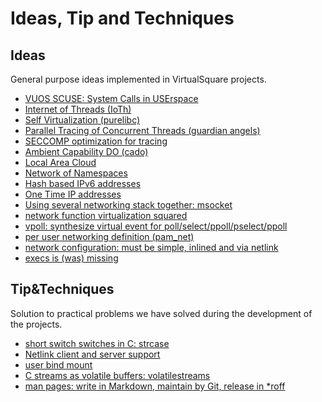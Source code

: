 Ideas, Tip and Techniques
=====

Ideas
-----
General purpose ideas implemented in VirtualSquare projects.

* [VUOS SCUSE: System Calls in USErspace](scuse.md)
* [Internet of Threads (IoTh)](ioth.md)
* [Self Virtualization (purelibc)](selfvirt.md)
* [Parallel Tracing of Concurrent Threads (guardian angels)](partrace.md)
* [SECCOMP optimization for tracing](seccomptrace.md)
* [Ambient Capability DO (cado)](cado.md)
* [Local Area Cloud](lac.md)
* [Network of Namespaces](non.md)
* [Hash based IPv6 addresses](hashipv6.md)
* [One Time IP addresses](otip.md)
* [Using several networking stack together: msocket](msocket.md)
* [network function virtualization squared](vdenfv.md)
* [vpoll: synthesize virtual event for poll/select/ppoll/pselect/ppoll](vpoll.md)
* [per user networking definition (pam\_net)](pamnet.md)
* [network configuration: must be simple, inlined and via netlink](nlinline.md)
* [execs is (was) missing](execs.md)

Tip&Techniques
-----
Solution to practical problems we have solved during the development of the projects.

* [short switch switches in C: strcase](strcase.md)
* [Netlink client and server support](nlq.md)
* [user bind mount](userbindmount.md)
* [C streams as volatile buffers: volatilestreams](volatilestream.md)
* [man pages: write in Markdown, maintain by Git, release in \*roff](v2ronn.md)
